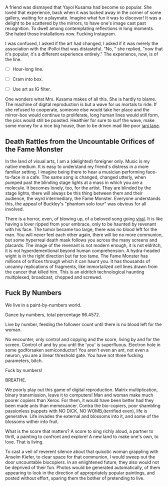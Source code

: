 A friend was dismayed that Yayoi Kusama had become so popular.
She loved that experience, back when it was tucked away in the corner of some gallery, waiting for a playmate.
Imagine what fun it was to discover!
It was a delight to be scattered by the mirrors, to have one's image cast past recognition.
To dwell among contemplating reflections in long moments.
She hated those installations now.
Fucking Instagram.

I was confused, I asked if the art had changed, I asked if it was merely the association with the iPolloi that was distasteful.
"No, " she replied, "now that it's popular, it's a different experience entirely."
The experience, now, is of the line.

- [ ] Hour-long line.
- [ ] Cram into box.
- [ ] Use art as IG filter.


One wonders what Mrs. Kusama makes of all this.
She is hardly to blame.
The machine of digital reproduction is but a wave for us mortals to ride.
If she refused to cooperate, someone else would take her place and the mirror-box would continue to proliferate, long human lines would still form, the pics would still be poasted.
Healthier for sure to surf the wave, make some money for a nice big house, than to be driven mad like poor [jani lane](https://www.metalsucks.net/2013/06/26/shes-hes-my-cherry-pie-jani-lanes-curse/).

## Death Rattles from the Uncountable Orifices of the Fame Monster

In the land of visual arts, I am a (delighted) foreigner only.
Music is my native medium.
It is easy to understand my friend's distress in a more familiar setting.
I imagine being there to hear a musician performing face-to-face in a cafe.
The same song is changed, changed utterly, when pumped past the blinding stage lights at a mass in which you are a molecule.
It becomes lonely, too, for the artist.
They are blinded by the stage lights, there will always be this thing between them and their audience, the wyrd intermediary, the Fame Monster.
Everyone understands this, the appeal of Buckley's "phantom solo tour" was obvious for all involved.

There is a horror, even, of blowing up, of a beloved song going [viral](https://www.youtube.com/watch?v=xWO4JnP2T40&ab_channel=OurHitParade).
It is like having a lover ripped from your embrace, only to be haunted by revenant with his face.
The tumor became too large, there was no blood left for the man.
You will never feel each other again, there will be no more communion, but some hyperreal death mask follows you across the many screens and placards.
The image of the revenant is not modern enough, it is not eldritch, it is not hyperdementional beyond human comprehension.
A hydra-headed wight is in the right direction but far too tame.
The Fame Monster has millions of orifices through which it can haunt you.
It has thousands of uncanny replications of fragments, like immortalized cell lines drawn from the cancer that killed him.
This is an eldritch technological haunting multiplexed, broadcast, chopped and screwed.

## Fuck By Numbers

We live in a paint-by-numbers world.

Dance by numbers, total percentage 96.4572.

Live by number, feeding the follower count until there is no blood left for the woman.

No encounter, only control and copying and the score, living by and for the screen.
Control of and by you until the 'you' is superfluous.
Electron hole in some godforsaken semiconductor!
You aren't even an ant, not even a neuron, you are a linear threshold gate.
You have not three fucking parameters, bitch.

Fuck by numbers!

BREATHE.

We poorly play out this game of digital reproduction.
Matrix multiplication, binary transmission, leave it to computers!
Man and woman make much poorer copiers than Xerox.
For them, it would have been better had they been made ants than memecancer.
Contra the bio-copiers, poor shambling passionless puppets with NO DICK, NO WOMB,(terrified even), life is generative.
Life invades the external and blossoms into it, and some of the blossoms wither into fruit.

What is the score that matters?
A score to sing richly aloud, a partner to thrill, a painting to confront and explore! 
A new land to make one's own, to love.
That is living.

To cast a veil of reverent silence about that quixotic woman grappling with Anselm Kiefer, to clear space for that communion, I would sweep out the door uncountable biocopiers.
In an enlightened future, they also would not be deprived of their fun.
Photos would be generated automatically, of them appearing to look in the direction of appropriately popular paintings, and posted without effort, sparing them the bother of pretending to live.
